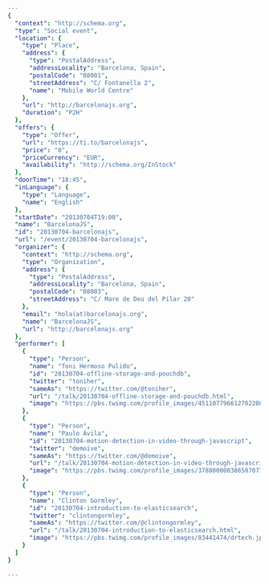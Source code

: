 ```yaml
---
{
  "context": "http://schema.org",
  "type": "Social event",
  "location": {
    "type": "Place",
    "address": {
      "type": "PostalAddress",
      "addressLocality": "Barcelona, Spain",
      "postalCode": "08001",
      "streetAddress": "C/ Fontanella 2",
      "name": "Mobile World Centre"
    },
    "url": "http://barcelonajs.org",
    "duration": "P2H"
  },
  "offers": {
    "type": "Offer",
    "url": "https://ti.to/barcelonajs",
    "price": "0",
    "priceCurrency": "EUR",
    "availability": "http://schema.org/InStock"
  },
  "doorTime": "18:45",
  "inLanguage": {
    "type": "Language",
    "name": "English"
  },
  "startDate": "20130704T19:00",
  "name": "BarcelonaJS",
  "id": "20130704-barcelonajs",
  "url": "/event/20130704-barcelonajs",
  "organizer": {
    "context": "http://schema.org",
    "type": "Organization",
    "address": {
      "type": "PostalAddress",
      "addressLocality": "Barcelona, Spain",
      "postalCode": "08003",
      "streetAddress": "C/ Mare de Deu del Pilar 20"
    },
    "email": "hola(at)barcelonajs.org",
    "name": "BarcelonaJS",
    "url": "http://barcelonajs.org"
  },
  "performer": [
    {
      "type": "Person",
      "name": "Toni Hermoso Pulido",
      "id": "20130704-offline-storage-and-pouchdb",
      "twitter": "toniher",
      "sameAs": "https://twitter.com/@toniher",
      "url": "/talk/20130704-offline-storage-and-pouchdb.html",
      "image": "https://pbs.twimg.com/profile_images/451107796612702208/CDsEX0oa.jpeg"
    },
    {
      "type": "Person",
      "name": "Paulo Ávila",
      "id": "20130704-motion-detection-in-video-through-javascript",
      "twitter": "demoive",
      "sameAs": "https://twitter.com/@demoive",
      "url": "/talk/20130704-motion-detection-in-video-through-javascript.html",
      "image": "https://pbs.twimg.com/profile_images/378800000386587077/8c68f64601fa8bece24c5dfe15d857a2.jpeg"
    },
    {
      "type": "Person",
      "name": "Clinton Gormley",
      "id": "20130704-introduction-to-elasticsearch",
      "twitter": "clintongormley",
      "sameAs": "https://twitter.com/@clintongormley",
      "url": "/talk/20130704-introduction-to-elasticsearch.html",
      "image": "https://pbs.twimg.com/profile_images/83441474/drtech.jpg"
    }
  ]
}

---
```

